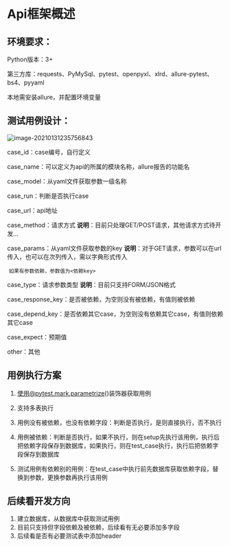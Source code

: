 # Api框架概述

##     环境要求：

Python版本：3+

第三方库：requests、PyMySql、pytest、openpyxl、xlrd、allure-pytest、bs4、pyyaml

本地需安装allure，并配置环境变量

## 测试用例设计：

![image-20210131235756843](C:\Users\83830\AppData\Roaming\Typora\typora-user-images\image-20210131235756843.png)

case_id：case编号，自行定义

case_name：可以定义为api的所属的模块名称，allure报告的功能名

case_model：从yaml文件获取参数一级名称

case_run：判断是否执行case

case_url：api地址 

case_method：请求方式  **说明**：目前只处理GET/POST请求，其他请求方式待开发...

case_params：从yaml文件获取参数的key **说明**：对于GET请求，参数可以在url传入，也可以在次列传入，需以字典形式传入

​						`如果有参数依赖，参数值为<依赖key>`

case_type：请求参数类型 **说明**：目前只支持FORM/JSON格式

case_response_key：是否被依赖，为空则没有被依赖，有值则被依赖

case_depend_key：是否依赖其它case，为空则没有依赖其它case，有值则依赖其它case

case_expect：预期值

other：其他

## 用例执行方案

1. 使用@pytest.mark.parametrize()装饰器获取用例
2. 支持多表执行
3. 用例没有被依赖，也没有依赖字段：判断是否执行，是则直接执行，否不执行

4. 用例被依赖：判断是否执行，如果不执行，则在setup先执行该用例，执行后把依赖字段保存到数据库，如果执行，则在test_case执行，执行后把依赖字段保存到数据库

5. 测试用例有依赖别的用例：在test_case中执行前先数据库获取依赖字段，替换到参数，更换参数再执行该用例


## 后续看开发方向

1. 建立数据库，从数据库中获取测试用例
2. 目前只支持但字段依赖及被依赖，后续看有无必要添加多字段
3. 后续看是否有必要测试表中添加header

